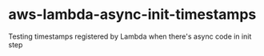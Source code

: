 # aws-lambda-async-init-timestamps
Testing timestamps registered by Lambda when there's async code in init step
